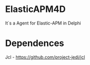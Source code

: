# ElasticAPM4D
It´s a Agent for Elastic-APM in Delphi

# Dependences
Jcl - https://github.com/project-jedi/jcl
